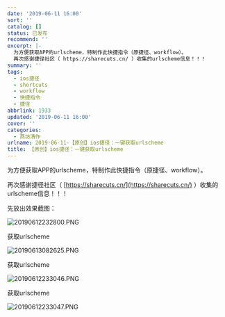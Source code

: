 ```yaml
---
date: '2019-06-11 16:00'
sort: ''
catalog: []
status: 已发布
recommend: ''
excerpt: |-
  为方便获取APP的urlscheme，特制作此快捷指令（原捷径、workflow）。
  再次感谢捷径社区（ https://sharecuts.cn/ ）收集的urlscheme信息！！！
summary: ''
tags:
  - ios捷径
  - shortcuts
  - workflow
  - 快捷指令
  - 捷径
abbrlink: 1933
updated: '2019-06-11 16:00'
cover: ''
categories:
  - 燕坊清作
urlname: 2019-06-11-【原创】ios捷径：一键获取urlscheme
title: 【原创】ios捷径：一键获取urlscheme
---
```


为方便获取APP的urlscheme，特制作此快捷指令（原捷径、workflow）。


再次感谢捷径社区（ [https://sharecuts.cn/](https://sharecuts.cn/) ）收集的urlscheme信息！！！


先放出效果截图：


![20190612232800.PNG](http://image.bmqy.net/upload/20190612232800.PNG)


获取urlscheme


![20190613082625.PNG](http://image.bmqy.net/upload/20190613082625.PNG)


获取urlscheme


![20190612233046.PNG](http://image.bmqy.net/upload/20190612233046.PNG)


获取urlscheme


![20190612233047.PNG](http://image.bmqy.net/upload/20190612233047.PNG)


